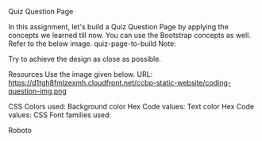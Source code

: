 Quiz Question Page

In this assignment, let's build a Quiz Question Page by applying the concepts we learned till now. You can use the Bootstrap concepts as well.
Refer to the below image.
quiz-page-to-build
Note:

Try to achieve the design as close as possible.

Resources
Use the image given below.
URL: https://d1tgh8fmlzexmh.cloudfront.net/ccbp-static-website/coding-question-img.png

CSS Colors used:
Background color Hex Code values:
Text color Hex Code values:
CSS Font families used:

Roboto
